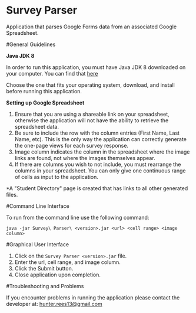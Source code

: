 # Survey Parser

Application that parses Google Forms data from an associated Google Spreadsheet. 

#General Guidelines

**Java JDK 8**

In order to run this application, you must have Java JDK 8 downloaded on your computer. 
You can find that [here](http://www.oracle.com/technetwork/java/javase/downloads/jdk8-downloads-2133151.html)

Choose the one that fits your operating system, download, and install before running this application.

**Setting up Google Spreadsheet**

1. Ensure that you are using a shareable link on your spreadsheet, otherwise the application will not have the ability to retrieve the spreadsheet data.
2. Be sure to include the row with the column entries (First Name, Last Name, etc). This is the only way the application can correctly generate the one-page views for each survey response.
3. Image column indicates the column in the spreadsheet where the image links are found, not where the images themselves appear.
4. If there are columns you wish to not include, you must rearrange the columns in your spreadsheet. You can only give one continuous range of cells as input to the application.

*A "Student Directory" page is created that has links to all other generated files.

#Command Line Interface

To run from the command line use the following command:

`java -jar Survey\ Parser\ <version>.jar <url> <cell range> <image column>`


#Graphical User Interface

1. Click on the `Survey Parser <version>.jar` file.
2. Enter the url, cell range, and image column.
3. Click the Submit button.
4. Close application upon completion.

#Troubleshooting and Problems

If you encounter problems in running the application please contact the developer at: hunter.rees13@gmail.com
